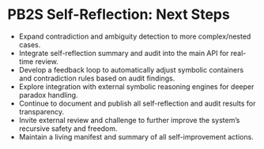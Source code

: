 # PB2S Self-Reflection: Next Steps

- Expand contradiction and ambiguity detection to more complex/nested cases.
- Integrate self-reflection summary and audit into the main API for real-time review.
- Develop a feedback loop to automatically adjust symbolic containers and contradiction rules based on audit findings.
- Explore integration with external symbolic reasoning engines for deeper paradox handling.
- Continue to document and publish all self-reflection and audit results for transparency.
- Invite external review and challenge to further improve the system’s recursive safety and freedom.
- Maintain a living manifest and summary of all self-improvement actions.
